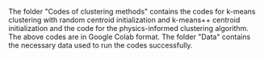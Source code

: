 The folder "Codes of clustering methods" contains the codes for k-means clustering with random centroid initialization and k-means++ centroid initialization 
and the code for the physics-informed clustering algorithm. The above codes are in Google Colab format.
The folder "Data" contains the necessary data used to run the codes successfully.
